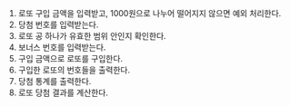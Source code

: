 1. 로또 구입 금액을 입력받고, 1000원으로 나누어 떨어지지 않으면 예외 처리한다.
2. 당첨 번호를 입력받는다.
3. 로또 공 하나가 유효한 범위 안인지 확인한다.
4. 보너스 번호를 입력받는다.
5. 구입 금액으로 로또를 구입한다.
6. 구입한 로또의 번호들을 출력한다.
7. 당첨 통계를 출력한다.
8. 로또 당첨 결과를 계산한다.